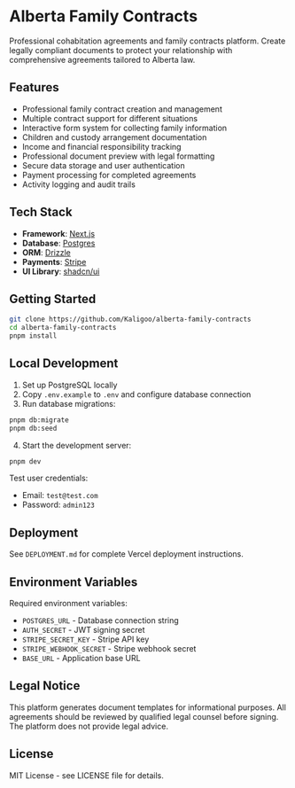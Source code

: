 # Alberta Family Contracts

Professional cohabitation agreements and family contracts platform. Create legally compliant documents to protect your relationship with comprehensive agreements tailored to Alberta law.

## Features

- Professional family contract creation and management
- Multiple contract support for different situations
- Interactive form system for collecting family information
- Children and custody arrangement documentation
- Income and financial responsibility tracking
- Professional document preview with legal formatting
- Secure data storage and user authentication
- Payment processing for completed agreements
- Activity logging and audit trails

## Tech Stack

- **Framework**: [Next.js](https://nextjs.org/)
- **Database**: [Postgres](https://www.postgresql.org/)
- **ORM**: [Drizzle](https://orm.drizzle.team/)
- **Payments**: [Stripe](https://stripe.com/)
- **UI Library**: [shadcn/ui](https://ui.shadcn.com/)

## Getting Started

```bash
git clone https://github.com/Kaligoo/alberta-family-contracts
cd alberta-family-contracts
pnpm install
```

## Local Development

1. Set up PostgreSQL locally
2. Copy `.env.example` to `.env` and configure database connection
3. Run database migrations:

```bash
pnpm db:migrate
pnpm db:seed
```

4. Start the development server:

```bash
pnpm dev
```

Test user credentials:
- Email: `test@test.com`
- Password: `admin123`

## Deployment

See `DEPLOYMENT.md` for complete Vercel deployment instructions.

## Environment Variables

Required environment variables:
- `POSTGRES_URL` - Database connection string
- `AUTH_SECRET` - JWT signing secret
- `STRIPE_SECRET_KEY` - Stripe API key
- `STRIPE_WEBHOOK_SECRET` - Stripe webhook secret
- `BASE_URL` - Application base URL

## Legal Notice

This platform generates document templates for informational purposes. All agreements should be reviewed by qualified legal counsel before signing. The platform does not provide legal advice.

## License

MIT License - see LICENSE file for details.
